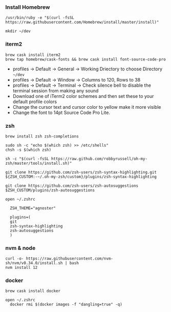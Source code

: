 ### Install Homebrew

```
/usr/bin/ruby -e "$(curl -fsSL https://raw.githubusercontent.com/Homebrew/install/master/install)"

mkdir ~/dev
```

### iterm2
```
brew cask install iterm2
brew tap homebrew/cask-fonts && brew cask install font-source-code-pro
```
- profiles -> Default -> General -> Working Driectory to choose Directory `~/dev`
- profiles -> Default -> Window -> Columns to 120, Rows to 38
- profiles -> Default -> Terminal -> Check silence bell to disable the terminal session from making any sound
- Download one of iTerm2 color schemes and then set these to your default profile colors
- Change the cursor text and cursor color to yellow make it more visible
- Change the font to 14pt Source Code Pro Lite.

### zsh

```
brew install zsh zsh-completions

sudo sh -c "echo $(which zsh) >> /etc/shells"
chsh -s $(which zsh)

sh -c "$(curl -fsSL https://raw.github.com/robbyrussell/oh-my-zsh/master/tools/install.sh)"

git clone https://github.com/zsh-users/zsh-syntax-highlighting.git ${ZSH_CUSTOM:-~/.oh-my-zsh/custom}/plugins/zsh-syntax-highlighting

git clone https://github.com/zsh-users/zsh-autosuggestions $ZSH_CUSTOM/plugins/zsh-autosuggestions

open ~/.zshrc
  
  ZSH_THEME="agnoster"

  plugins=(
  git
  zsh-syntax-highlighting
  zsh-autosuggestions
  )
```

### nvm & node

```
curl -o- https://raw.githubusercontent.com/nvm-sh/nvm/v0.34.0/install.sh | bash
nvm install 12

```

### docker

```
brew cask install docker

open ~/.zshrc
  docker rmi $(docker images -f "dangling=true" -q)
  
```
